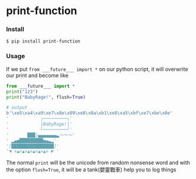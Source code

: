 # print-function
### Install
```
$ pip install print-function
```

### Usage
If we put `from ___future___ import *` on our python script, it will overwrite our print and become like

```python
from ___future___ import *
print("123")
print("BabyRage!", flush=True)

# output 
b'\xe5\xa4\xa9\xe7\x8e\x89\xe8\x8a\xb1\xe8\xa5\xbf\xe7\xbe\x8e'
'            ╭─────────╮'
'            |BabyRage!|'
'            ╯─────────╯'
'       ███]▄▄▄▄▄▄▄▃～～～'
' ▂▄▅█████████▅▄▃▂'
'[████████████████]'
'◥ ⊙▲⊙▲⊙▲⊙▲⊙▲⊙▲⊙ ◤ '
``` 

The normal `print` will be the unicode from random nonsense word and with the option  `flush=True`, it will be a tank(嬰靈戰車) help you to log things